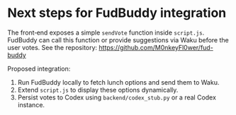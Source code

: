 # Next steps for FudBuddy integration

The front‑end exposes a simple `sendVote` function inside `script.js`.
FudBuddy can call this function or provide suggestions via Waku before
the user votes. See the repository:
https://github.com/M0nkeyFl0wer/fud-buddy

Proposed integration:

1. Run FudBuddy locally to fetch lunch options and send them to Waku.
2. Extend `script.js` to display these options dynamically.
3. Persist votes to Codex using `backend/codex_stub.py` or a real Codex
   instance.
